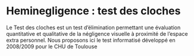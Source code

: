# Heminegligence : test des cloches

Le Test des cloches est un test d’élimination permettant une évaluation quantitative et qualitative
de la négligence visuelle à proximité de l’espace extra personnel.
Nous proposons ici le test informatisé développé en 2008/2009 pour le CHU de Toulouse
